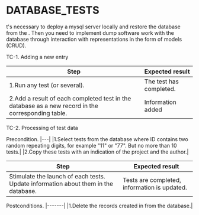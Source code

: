 # DATABASE_TESTS
t's necessary to deploy a mysql server locally and restore the database from the  . Then you need to implement 
dump software work with the database through interaction with representations in the form of models (CRUD).

TC-1. Adding a new entry

|Step| Expected result     |
|--------|-----------------------|
|1.Run any test (or several).| The test has completed.|
|2.Add a result of each completed test in the database as a new record in the corresponding table.| Information added|

TC-2. Processing of test data

 Precondition.
 |---|
|1.Select tests from the database where ID contains two random repeating digits, for example "11" or "77". But no more than 10 tests.|
|2.Copy these tests with an indication of the   project and the author.|

|Step| Expected result     |
|--------|-----------------------|
|Stimulate the launch of each tests. Update information about them in the database.| Tests are completed, information is updated.|

 Postconditions.
|-------|
|1.Delete the records created in from the database.|
